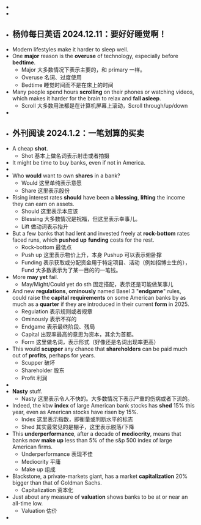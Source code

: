 -
-
- ## 杨帅每日英语 2024.12.11：要好好睡觉啊！
- Modern lifestyles make it harder to sleep well.
- One **major** reason is the **overuse** of technology, especially before **bedtime**.
	- Major 大多数情况下表示主要的，和 primary 一样。
	- Overuse 名词、过度使用
	- Bedtime 睡觉时间而不是在床上的时间
- Many people spend hours **scrolling** on their phones or watching videos, which makes it harder for the brain to relax and **fall asleep**.
	- Scroll 大多数用法都是在计算机屏幕上滚动，Scroll through/up/down
-
- ## 外刊阅读 2024.1.2：一笔划算的买卖
- A cheap **shot**.
	- Shot 基本上做名词表示射击或者拍摄
- It might be time to buy banks, even if not in America.
-
- Who **would** want to own **shares** in a bank?
	- Would 这里单纯表示意愿
	- Share 这里表示股份
- Rising interest rates **should** have been a **blessing**, **lifting** the income they can earn on assets.
	- Should 这里表示本应该
	- Blessing 大多数情况是祝福，但这里表示幸事儿。
	- Lift 做动词表示抬升
- But a few banks that had lent and invested freely at **rock-bottom** rates faced runs, which **pushed up** **funding** costs for the rest.
	- Rock-bottom 最低点
	- Push up 这里表示物价上升，本身 Pushup 可以表示俯卧撑
	- Funding 表示获取或分配资金用于特定项目、活动（例如招博士生的），Fund 大多数表示为了某一目的的一笔钱。
- More **may yet** fail.
	- May/Might/Could yet do sth 固定搭配，表示还是可能做某事儿
- And new **regulations**, **ominously** named Basel 3 "**endgame**" rules, could raise the **capital** **requirements** on some American banks by as much as a **quarter** if they are introduced in their current **form** in 2025.
	- Regulation 表示规则或者规章
	- Ominously 表示不祥的
	- Endgame 表示最终阶段、残局
	- Capital 出现率最高的意思为资本，其余为首都。
	- Form 这里做名词，表示形式（好像还是名词出现率更高）
- This would **scupper** any chance that **shareholders** can be paid much out of **profits**, perhaps for years.
	- Scupper 破坏
	- Shareholder 股东
	- Profit 利润
-
- **Nasty** stuff.
	- Nasty 这里表示令人不快的。大多数情况下表示严重的伤病或者下流的。
- Indeed, the kbw **index** of large American bank stocks has **shed** 15% this year, even as American stocks have risen by 15%.
	- Index 这里表示指数，即衡量或判断水平的标志
	- Shed 其实最常见的是棚子，这里表示脱落/下降
- This **underperformance**, after a decade of **mediocrity**, means that banks now **make up** less than 5% of the s&p 500 index of large American firms.
	- Underperformance 表现不佳
	- Mediocrity 平庸
	- Make up 组成
- Blackstone, a private-markets giant, has a market **capitalization** 20% bigger than that of Goldman Sachs.
	- Capitalization 资本化
- Just about any measure of **valuation** shows banks to be at or near an all-time low.
	- Valuation 估价
-